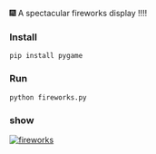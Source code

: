 🎆 A spectacular fireworks display !!!!

### Install
```shell
pip install pygame
```

### Run

```shell
python fireworks.py
```

### show

[![fireworks](fireworks.jpg)](https://www.bilibili.com/video/BV1SS4y1D7de/?spm_id_from=pageDriver&vd_source=67e136946739c63915e311462fcd822e)
